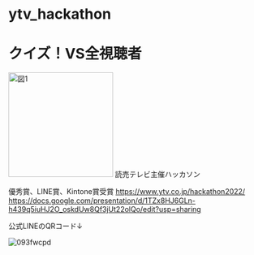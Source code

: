 # ytv_hackathon
# クイズ！VS全視聴者
<img width="206" alt="図1" src="https://user-images.githubusercontent.com/77223796/203544835-ffbfac29-fe75-49a0-9ef2-4762afc121f9.png">
読売テレビ主催ハッカソン

優秀賞、LINE賞、Kintone賞受賞
https://www.ytv.co.jp/hackathon2022/
https://docs.google.com/presentation/d/1TZx8HJ6GLn-h439q5iuHJ2O_oskdUw8Qf3jUt22olQo/edit?usp=sharing


公式LINEのQRコード↓


![093fwcpd](https://user-images.githubusercontent.com/77223796/203543531-4b4c41c7-e748-4c2a-914a-34662d6d5695.png)
